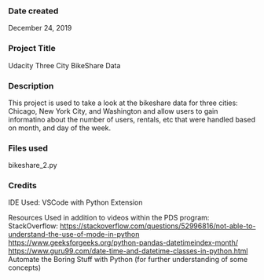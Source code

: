 ### Date created
December 24, 2019

### Project Title
Udacity Three City BikeShare Data

### Description
This project is used to take a look at the bikeshare data for three cities: Chicago, New York City, and Washington and allow users to gain informatino about the number of users, rentals, etc that were handled based on month, and day of the week. 

### Files used
bikeshare_2.py

### Credits
IDE Used: VSCode with Python Extension

Resources Used in addition to videos within the PDS program:
StackOverflow:
https://stackoverflow.com/questions/52996816/not-able-to-understand-the-use-of-mode-in-python
https://www.geeksforgeeks.org/python-pandas-datetimeindex-month/
https://www.guru99.com/date-time-and-datetime-classes-in-python.html
Automate the Boring Stuff with Python (for further understanding of some concepts)

